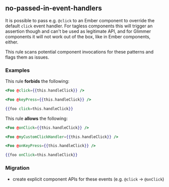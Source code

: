 ## no-passed-in-event-handlers

It is possible to pass e.g. `@click` to an Ember component to override the
default `click` event handler. For tagless components this will trigger an
assertion though and can't be used as legitimate API, and for Glimmer
components it will not work out of the box, like in Ember components, either.

This rule scans potential component invocations for these patterns and flags
them as issues.

### Examples

This rule **forbids** the following:

```hbs
<Foo @click={{this.handleClick}} />
```

```hbs
<Foo @keyPress={{this.handleClick}} />
```

```hbs
{{foo click=this.handleClick}}
```

This rule **allows** the following:

```hbs
<Foo @onClick={{this.handleClick}} />
```

```hbs
<Foo @myCustomClickHandler={{this.handleClick}} />
```

```hbs
<Foo @onKeyPress={{this.handleClick}} />
```

```hbs
{{foo onClick=this.handleClick}}
```

### Migration

* create explicit component APIs for these events (e.g. `@click` -> `@onClick`)
